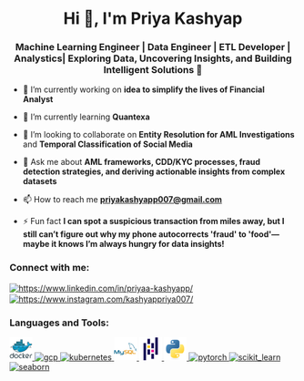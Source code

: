 <h1 align="center">Hi 👋, I'm Priya Kashyap</h1>
<h3 align="center">Machine Learning Engineer | Data Engineer | ETL Developer | Analystics| Exploring Data, Uncovering Insights, and Building Intelligent Solutions 🚀</h3>

- 🔭 I’m currently working on **idea to simplify the lives of Financial Analyst**

- 🌱 I’m currently learning **Quantexa**

- 👯 I’m looking to collaborate on **Entity Resolution for AML Investigations** and **Temporal Classification of Social Media**

- 💬 Ask me about **AML frameworks, CDD/KYC processes, fraud detection strategies, and deriving actionable insights from complex datasets**

- 📫 How to reach me **priyakashyapp007@gmail.com**

- ⚡ Fun fact **I can spot a suspicious transaction from miles away, but I still can’t figure out why my phone autocorrects 'fraud' to 'food'—maybe it knows I’m always hungry for data insights!**

<h3 align="left">Connect with me:</h3>
<p align="left">
<a href="https://linkedin.com/in/https://www.linkedin.com/in/priyaa-kashyapp/" target="blank"><img align="center" src="https://raw.githubusercontent.com/rahuldkjain/github-profile-readme-generator/master/src/images/icons/Social/linked-in-alt.svg" alt="https://www.linkedin.com/in/priyaa-kashyapp/" height="30" width="40" /></a>
<a href="https://instagram.com/https://www.instagram.com/kashyappriya007/" target="blank"><img align="center" src="https://raw.githubusercontent.com/rahuldkjain/github-profile-readme-generator/master/src/images/icons/Social/instagram.svg" alt="https://www.instagram.com/kashyappriya007/" height="30" width="40" /></a>
</p>

<h3 align="left">Languages and Tools:</h3>
<p align="left"> <a href="https://www.docker.com/" target="_blank" rel="noreferrer"> <img src="https://raw.githubusercontent.com/devicons/devicon/master/icons/docker/docker-original-wordmark.svg" alt="docker" width="40" height="40"/> </a> <a href="https://cloud.google.com" target="_blank" rel="noreferrer"> <img src="https://www.vectorlogo.zone/logos/google_cloud/google_cloud-icon.svg" alt="gcp" width="40" height="40"/> </a> <a href="https://kubernetes.io" target="_blank" rel="noreferrer"> <img src="https://www.vectorlogo.zone/logos/kubernetes/kubernetes-icon.svg" alt="kubernetes" width="40" height="40"/> </a> <a href="https://www.mysql.com/" target="_blank" rel="noreferrer"> <img src="https://raw.githubusercontent.com/devicons/devicon/master/icons/mysql/mysql-original-wordmark.svg" alt="mysql" width="40" height="40"/> </a> <a href="https://pandas.pydata.org/" target="_blank" rel="noreferrer"> <img src="https://raw.githubusercontent.com/devicons/devicon/2ae2a900d2f041da66e950e4d48052658d850630/icons/pandas/pandas-original.svg" alt="pandas" width="40" height="40"/> </a> <a href="https://www.python.org" target="_blank" rel="noreferrer"> <img src="https://raw.githubusercontent.com/devicons/devicon/master/icons/python/python-original.svg" alt="python" width="40" height="40"/> </a> <a href="https://pytorch.org/" target="_blank" rel="noreferrer"> <img src="https://www.vectorlogo.zone/logos/pytorch/pytorch-icon.svg" alt="pytorch" width="40" height="40"/> </a> <a href="https://scikit-learn.org/" target="_blank" rel="noreferrer"> <img src="https://upload.wikimedia.org/wikipedia/commons/0/05/Scikit_learn_logo_small.svg" alt="scikit_learn" width="40" height="40"/> </a> <a href="https://seaborn.pydata.org/" target="_blank" rel="noreferrer"> <img src="https://seaborn.pydata.org/_images/logo-mark-lightbg.svg" alt="seaborn" width="40" height="40"/> </a> </p>

